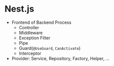 #   Nest.js

*   Frontend of Backend Process
    *   Controller
    *   Middleware
    *   Exception Filter
    *   Pipe
    *   Guard(`@UseGuard`, `CanActivate`)
    *   Interceptor
*   Provider: Service, Repository, Factory, Helper, ...